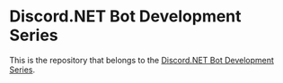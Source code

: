 # Discord.NET Bot Development Series
This is the repository that belongs to the [Discord.NET Bot Development Series](https://www.youtube.com/watch?v=A3lKvQG2Hpo&list=PLaqoc7lYL3ZDCDT9TcP_5hEKuWQl7zudR). 
